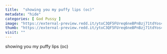 ```yaml
---
title:  "showing you my puffy lips (oc)"
metadate: "hide"
categories: [ God Pussy ]
image: "https://external-preview.redd.it/ytoC3QF5FUreq6neBPnBzj71tdYos4yLdHlorGbp7fs.jpg?auto=webp&s=295500153ea9479b02ea08275f4f3865aeeba7f8"
thumb: "https://external-preview.redd.it/ytoC3QF5FUreq6neBPnBzj71tdYos4yLdHlorGbp7fs.jpg?width=1080&crop=smart&auto=webp&s=88f0659dbfacdd3d6a4f1c9d7fb4b27e49bd1429"
visit: ""
---
```

showing you my puffy lips (oc)
